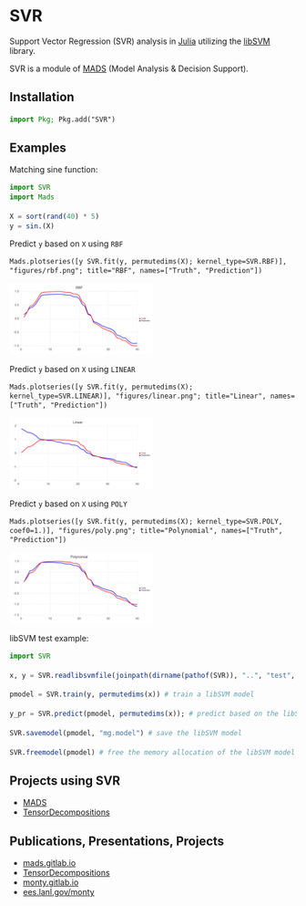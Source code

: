 SVR
================

Support Vector Regression (SVR) analysis in [Julia](http://julialang.org) utilizing the [libSVM](https://www.csie.ntu.edu.tw/~cjlin/libsvm/) library.

SVR is a module of [MADS](http://madsjulia.github.io/Mads.jl) (Model Analysis & Decision Support).

Installation
------------

```julia
import Pkg; Pkg.add("SVR")
```

Examples
-------

Matching sine function:

```julia
import SVR
import Mads

X = sort(rand(40) * 5)
y = sin.(X)
```

Predict `y` based on `X` using `RBF`

```
Mads.plotseries([y SVR.fit(y, permutedims(X); kernel_type=SVR.RBF)], "figures/rbf.png"; title="RBF", names=["Truth", "Prediction"])
```

<div style="text-align: left">
    <img src="test/figures/rbf.png" alt="" width=50% />
</div>

Predict `y` based on `X` using `LINEAR`

```
Mads.plotseries([y SVR.fit(y, permutedims(X); kernel_type=SVR.LINEAR)], "figures/linear.png"; title="Linear", names=["Truth", "Prediction"])

```

<div style="text-align: left">
    <img src="test/figures/linear.png" alt="" width=50% />
</div>

Predict `y` based on `X` using `POLY`

```
Mads.plotseries([y SVR.fit(y, permutedims(X); kernel_type=SVR.POLY, coef0=1.)], "figures/poly.png"; title="Polynomial", names=["Truth", "Prediction"])
```

<div style="text-align: left">
    <img src="test/figures/poly.png" alt="" width=50% />
</div>

libSVM test example:

```julia
import SVR

x, y = SVR.readlibsvmfile(joinpath(dirname(pathof(SVR)), "..", "test", "mg.libsvm")) # read a libSVM input file

pmodel = SVR.train(y, permutedims(x)) # train a libSVM model

y_pr = SVR.predict(pmodel, permutedims(x)); # predict based on the libSVM model

SVR.savemodel(pmodel, "mg.model") # save the libSVM model

SVR.freemodel(pmodel) # free the memory allocation of the libSVM model
```

Projects using SVR
-----------------

* [MADS](https://github.com/madsjulia)
* [TensorDecompositions](https://github.com/TensorDecompositions)

Publications, Presentations, Projects
--------------------------

* [mads.gitlab.io](http://mads.gitlab.io)
* [TensorDecompositions](https://tensordecompositions.github.io)
* [monty.gitlab.io](http://monty.gitlab.io)
* [ees.lanl.gov/monty](https://www.lanl.gov/orgs/ees/staff/monty)
